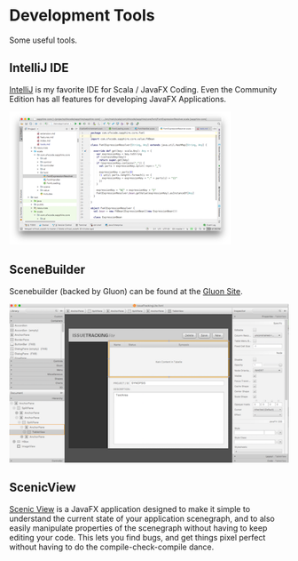 # Development Tools

Some useful tools.

## IntelliJ IDE

[IntelliJ](https://www.jetbrains.com/idea/download) is my favorite IDE for Scala / JavaFX Coding. Even the Community Edition has all features for developing JavaFX Applications.

![](images/intellij.png)


## SceneBuilder

Scenebuilder (backed by Gluon) can be found at the [Gluon Site](http://gluonhq.com/products/scene-builder/).

![](images/scenebuilder.png)

## ScenicView

[Scenic View](http://fxexperience.com/scenic-view/) is a JavaFX application designed to make it simple to understand the current state of your application scenegraph, and to also easily manipulate properties of the scenegraph without having to keep editing your code. This lets you find bugs, and get things pixel perfect without having to do the compile-check-compile dance.

